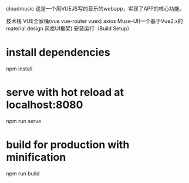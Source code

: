 cloudmusic
这是一个用VUEJS写的音乐的webapp，实现了APP的核心功能。

技术栈
VUE全家桶(vue vue-router vuex)
axios
Muse-UI(一个基于Vue2.x的material design 风格UI框架)
安装运行（Build Setup）
# install dependencies
npm install

# serve with hot reload at localhost:8080
npm run serve

# build for production with minification
npm run build